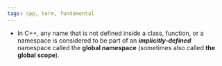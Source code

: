 ```yaml
---
tags: cpp, term, fundamental
---
```


- In C++, any name that is not defined inside a class, function, or a namespace is considered to be part of an ***implicitly-defined*** namespace called the **global namespace** (sometimes also called **the global scope**).